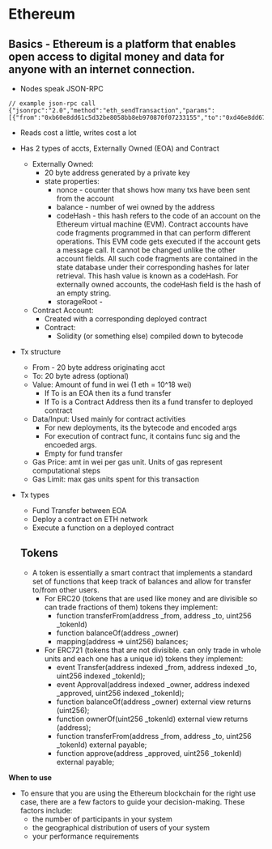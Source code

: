 # Ethereum

## Basics - Ethereum is a platform that enables open access to digital money and data for anyone with an internet connection.
* Nodes speak JSON-RPC
```
// example json-rpc call 
{"jsonrpc":"2.0","method":"eth_sendTransaction","params":[{"from":"0xb60e8dd61c5d32be8058bb8eb970870f07233155","to":"0xd46e8dd67c5d32be8058bb8eb970870f07244567","gas":"0x76c0","gasPrice":"0x9184e72a000","value":"0x9184e72a","data":"0xd46e8dd67c5d32be8d46e8dd67c5d32be8058bb8eb970870f072445675058bb8eb970870f072445675"}],"id":1}
```
* Reads cost a little, writes cost a lot
* Has 2 types of accts, Externally Owned (EOA) and Contract
  * Externally Owned: 
    * 20 byte address generated by a private key
    * state properties: 
      * nonce - counter that shows how many txs have been sent from the account
      * balance - number of wei owned by the address
      * codeHash -  this hash refers to the code of an account on the Ethereum virtual machine (EVM). Contract accounts have code fragments programmed in that can perform different operations. This EVM code gets executed if the account gets a message call. It cannot be changed unlike the other account fields. All such code fragments are contained in the state database under their corresponding hashes for later retrieval. This hash value is known as a codeHash. For externally owned accounts, the codeHash field is the hash of an empty string.
      * storageRoot - 
  * Contract Account:
    * Created with a corresponding deployed contract
    * Contract: 
      * Solidity (or something else) compiled down to bytecode
* Tx structure
  * From - 20 byte address originating acct
  * To: 20 byte adress (optional)
  * Value: Amount of fund in wei (1 eth = 10^18 wei)
    * If To is an EOA then its a fund transfer
    * If To is a Contract Address then its a fund transfer to deployed contract
  * Data/Input: Used mainly for contract activities
    * For new deployments, its the bytecode and encoded args
    * For execution of contract func, it contains func sig and the encoeded args. 
    * Empty for fund transfer
  * Gas Price: amt in wei per gas unit. Units of gas represent computational steps
  * Gas Limit: max gas units spent for this transaction
* Tx types
  * Fund Transfer between EOA
  * Deploy a contract on ETH network
  * Execute a function on a deployed contract

  ## Tokens 
  * A token is essentially a smart contract that implements a standard set of functions that keep track of balances and allow for transfer to/from other users.
    * For ERC20 (tokens that are used like money and are divisible so can trade fractions of them) tokens they implement: 
      * function transferFrom(address _from, address _to, uint256 _tokenId)
      * function balanceOf(address _owner)
      * mapping(address => uint256) balances;
    * For ERC721 (tokens that are not divisible.  can only trade in whole units and each one has a unique id) tokens they implement: 
      * event Transfer(address indexed _from, address indexed _to, uint256 indexed _tokenId);
      * event Approval(address indexed _owner, address indexed _approved, uint256 indexed _tokenId);
      * function balanceOf(address _owner) external view returns (uint256);
      * function ownerOf(uint256 _tokenId) external view returns (address);
      * function transferFrom(address _from, address _to, uint256 _tokenId) external payable;
      * function approve(address _approved, uint256 _tokenId) external payable;


**When to use**
* To ensure that you are using the Ethereum blockchain for the right use case, there are a few factors to guide your decision-making. These factors include:
    * the number of participants in your system
    * the geographical distribution of users of your system
    * your performance requirements

